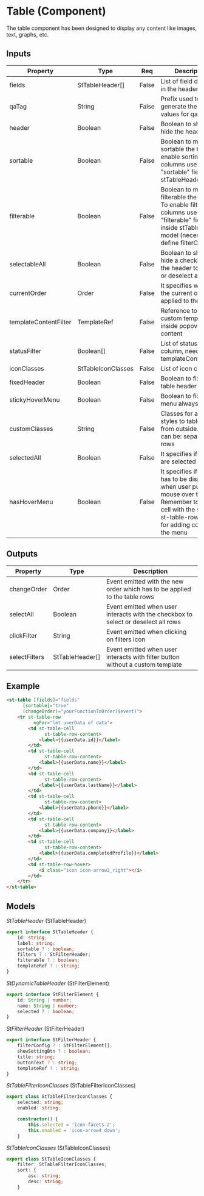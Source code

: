 # Table (Component)

   The table component has been designed to display any content like images, text, graphs, etc.

## Inputs

| Property              | Type               | Req   | Description                                                                                                                                                                   | Default   |
| --------------------- | ------------------ | ----- | ----------------------------------------------------------------------------------------------------------------------------------------------------------------------------- | --------- |
| fields                | StTableHeader[]    | False | List of field displayed in the header                                                                                                                                         | ''        |
| qaTag                 | String             | False | Prefix used to generate the id values for qa tests                                                                                                                            | ''        |
| header                | Boolean            | False | Boolean to show or hide the header                                                                                                                                            | true      |
| sortable              | Boolean            | False | Boolean to make sortable the table, To enable sorting of columns use the new "sortable" field inside stTableHeader model                                                      | true      |
| filterable            | Boolean            | False | Boolean to make filterable the table, To enable filtering of columns use the new "filterable" field inside stTableHeader model (necessary define filterConfig).               | true      |
| selectableAll         | Boolean            | False | Boolean to show or hide a checkbox in the header to select or deselect all rows                                                                                               | false     |
| currentOrder          | Order              | False | It specifies what is the current order applied to the table                                                                                                                   | ''        |
| templateContentFilter | TemplateRef        | False | Reference to paint a custom template inside popover content                                                                                                                   | undefined |
| statusFilter          | Boolean[]          | False | List of status filter by column, needed with templateContentFilter                                                                                                            | ''        |
| iconClasses           | StTableIconClasses | False | List of icon classes                                                                                                                                                          | ''        |
| fixedHeader           | Boolean            | False | Boolean to fix the table header                                                                                                                                               | false     |
| stickyHoverMenu       | Boolean            | False | Boolean to fix hover menu always visible                                                                                                                                      | false     |
| customClasses         | String             | False | Classes for adding styles to table tag from outside. These can be: separated-rows                                                                                             |           |
| selectedAll           | Boolean            | False | It specifies if all rows are selected                                                                                                                                         | false     |
| hasHoverMenu          | Boolean            | False | It specifies if a menu has to be displayed when user puts the mouse over the rows. Remember to add a cell with the selector st-table-row-hover for adding content to the menu | false     |

## Outputs

| Property      | Type            | Description                                                                        |
| ------------- | --------------- | ---------------------------------------------------------------------------------- |
| changeOrder   | Order           | Event emitted with the new order which has to be applied to the table rows         |
| selectAll     | Boolean         | Event emitted when user interacts with the checkbox to select or deselect all rows |
| clickFilter   | String          | Event emitted when clicking on filters icon                                        |
| selectFilters | StTableHeader[] | Event emitted  when user interacts with filter button without a custom template    |

## Example


```html
<st-table [fields]="fields"
      [sortable]="true"
      (changeOrder)="yourFunctionToOrder($event)">
    <tr st-table-row
          ngFor="let userData of data">
        <td st-table-cell
              st-table-row-content>
            <label>{{userData.id}}</label>
        </td>
        <td st-table-cell
              st-table-row-content>
            <label>{{userData.name}}</label>
        </td>
        <td st-table-cell
              st-table-row-content>
            <label>{{userData.lastName}}</label>
        </td>
        <td st-table-cell
              st-table-row-content>
            <label>{{userData.phone}}</label>
        </td>
        <td st-table-cell
              st-table-row-content>
            <label>{{userData.company}}</label>
        </td>
        <td st-table-cell
              st-table-row-content>
            <label>{{userData.completedProfile}}</label>
        </td>
        <td st-table-row-hover>
            <i class="icon icon-arrow2_right"></i>
        </td>
    </tr>
</st-table>
```

## Models

*StTableHeader* (StTableHeader)

```typescript
export interface StTableHeader {
    id: string;
    label: string;
    sortable ? : boolean;
    filters ? : StFilterHeader;
    filterable ? : boolean;
    templateRef ? : string;
}
```

*StDynamicTableHeader* (StFilterElement)

```typescript
export interface StFilterElement {
    id: String | number;
    name: String | number;
    selected ? : boolean;
}
```

*StFilterHeader* (StFilterHeader)

```typescript
export interface StFilterHeader {
    filterConfig ? : StFilterElement[];
    showSettingBtn ? : boolean;
    title: string;
    buttonText ? : string;
    templateRef ? : string;
}
```

*StTableFilterIconClasses* (StTableFilterIconClasses)

```typescript
export class StTableFilterIconClasses {
    selected: string;
    enabled: string;

    constructor() {
        this.selected = 'icon-facets-2';
        this.enabled = 'icon-arrow4_down';
    }
```

*StTableIconClasses* (StTableIconClasses)

```typescript
export class StTableIconClasses {
    filter: StTableFilterIconClasses;
    sort: {
        asc: string;
        desc: string;
    }
```

